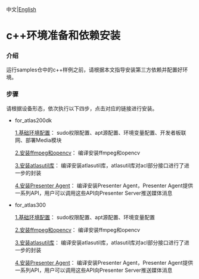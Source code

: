 中文|[English](README.md)

# c++环境准备和依赖安装

### 介绍
运行samples仓中的c++样例之前，请根据本文指导安装第三方依赖并配置好环境。 


### 步骤
请根据设备形态，依次执行以下四步，点击对应的链接进行安装。

- for_atlas200dk  

    [1.基础环境配置](./prepare_ENV/README_200DK_CN.md)： sudo权限配置、apt源配置、环境变量配置、开发者板联网、部署Media模块

    [2.安装ffmpeg和opencv](./opencv_install/README_200DK_CN.md)： 编译安装ffmpeg和opencv

    [3.安装atlasutil库](./atlasutil_install/README_200DK_CN.md)： 编译安装atlasutil库，atlasutil库对acl部分接口进行了进一步的封装
 
    [4.安装Presenter Agent](./presenteragent_install/README_200DK_CN.md)： 编译安装Presenter Agent，Presenter Agent提供一系列API，用户可以调用这些API向Presenter Server推送媒体消息

- for_atlas300  

    [1.基础环境配置](./prepare_ENV/README_300_CN.md)： sudo权限配置、apt源配置、环境变量配置  

    [2.安装ffmpeg和opencv](./opencv_install/README_300_CN.md)： 编译安装ffmpeg和opencv  

    [3.安装atlasutil库](./atlasutil_install/README_300_CN.md)： 编译安装atlasutil库，atlasutil库对acl部分接口进行了进一步的封装 
 
    [4.安装Presenter Agent](./presenteragent_install/README_300_CN.md)： 编译安装Presenter Agent，Presenter Agent提供一系列API，用户可以调用这些API向Presenter Server推送媒体消息



